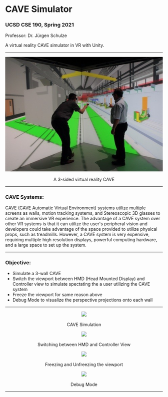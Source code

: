 # CAVE Simulator
### UCSD CSE 190, Spring 2021

Professor: Dr. Jürgen Schulze

A virtual reality CAVE simulator in VR with Unity.

---
<p align="center">
    <img width="512" src="https://github.com/TobeyPineda/CAVE-Simulator/blob/main/Images/3-sided-cave.jpg?raw=true">
</p>

<p align="center">
  A 3-sided virtual reality CAVE
</p>

---

### CAVE Systems:
CAVE (CAVE Automatic Virtual Environment) systems utilize multiple screens as walls, motion tracking systems, and Stereoscopic 3D glasses to create an immersive VR experience. The advantage of a CAVE system over other VR systems is that it can utilize the user's peripheral vision and developers could take advantage of the space provided to utilize physical props, such as treadmills. However, a CAVE system is very expensive, requiring multiple high resolution displays, powerful computing hardware, and a large space to set up the system. 

---
### Objective:
- Simulate a 3-wall CAVE
- Switch the viewport between HMD (Head Mounted Display) and Controller view to simulate spectating the a user utilizing the CAVE system
- Freeze the viewport for same reason above
- Debug Mode to visualize the perspective projections onto each wall

---

<p align="center">
    <img width="512" src="https://github.com/TobeyPineda/CAVE-Simulator/blob/main/Images/CAVE%20Simulator%20GIF.gif?raw=true">
</p>
<p align="center">
  CAVE Simulation
</p>

<p align="center">
    <img width="512" src="https://github.com/TobeyPineda/CAVE-Simulator/blob/main/Images/Controller%20Mode%20GIF.gif?raw=true">
</p>
<p align="center">
  Switching between HMD and Controller View
</p>

<p align="center">
    <img width="512" src="https://github.com/TobeyPineda/CAVE-Simulator/blob/main/Images/Free%20and%20Unfreeze%20GIF.gif?raw=true">
</p>
<p align="center">
  Freezing and Unfreezing the viewport
</p>

<p align="center">
    <img width="512" src="https://github.com/TobeyPineda/CAVE-Simulator/blob/main/Images/Debug%20GIF.gif?raw=true">
</p>
<p align="center">
  Debug Mode
</p>

---
